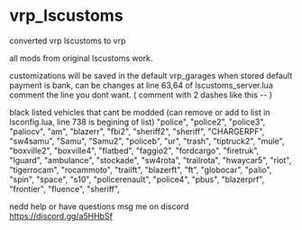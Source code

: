 # vrp_lscustoms
 converted vrp lscustoms to vrp 

all mods from original lscustoms work.

customizations will be saved in the default vrp_garages when stored
default payment is bank, can be changes at line 63,64 of lscustoms_server.lua
comment the line you dont want. ( comment with 2 dashes like this -- )

black listed vehicles that cant be modded (can remove or add to list in lsconfig.lua, line 738 is begining of list)
"police",
	"police2",
	"police3",
	"paliocv",
	"am",
	"blazerr",
	"fbi2",
	"sheriff2",
	"sheriff",
	"CHARGERPF",
	"sw4samu",
	"Samu",
	"Samu2",
	"policeb",
	"ur",
	"trash",
	"tiptruck2",
	"mule",
	"boxville2",
	"boxville4",
	"flatbed",
	"faggio2",
	"fordcargo",
	"firetruk",
	"lguard",
	"ambulance",
	"stockade",
	"sw4rota",
	"trailrota",
	"hwaycar5",
	"riot",
	"tigerrocam",
	"rocammoto",
	"trailft",
	"blazerft",
	"ft",
	"globocar",
	"palio",
	"spin",
	"space",
	"s10",
	"policerenault",
	"police4",
	"pbus",
	"blazerprf",
	"frontier",
	"fluence",
	"sheriff",

nedd help or have questions msg me on discord https://discord.gg/a5HHbSf

